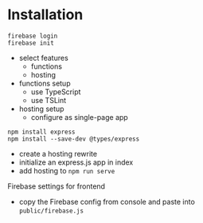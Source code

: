 # Installation

```shell
firebase login
firebase init
```

- select features
  - functions
  - hosting
- functions setup
  - use TypeScript
  - use TSLint
- hosting setup
  - configure as single-page app

```shell
npm install express
npm install --save-dev @types/express
```

- create a hosting rewrite
- initialize an express.js app in index
- add hosting to `npm run serve`

Firebase settings for frontend

- copy the Firebase config from console and paste into `public/firebase.js`
